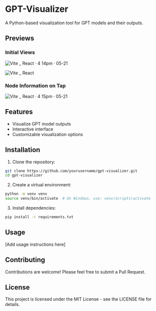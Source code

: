 # GPT-Visualizer

A Python-based visualization tool for GPT models and their outputs.

## Previews
### Initial Views
![Vite _ React · 4 14pm · 05-21](https://github.com/user-attachments/assets/9649af74-66d4-4cab-8816-4e90e5a7f0d1)

![Vite _ React](https://github.com/user-attachments/assets/147bbb23-afd2-4551-a24e-c149afd902df)

### Node Information on Tap
![Vite _ React · 4 15pm · 05-21](https://github.com/user-attachments/assets/564df942-a738-4edc-94de-f4a9fa05cdfb)


## Features

- Visualize GPT model outputs
- Interactive interface
- Customizable visualization options

## Installation

1. Clone the repository:
```bash
git clone https://github.com/yourusername/gpt-visualizer.git
cd gpt-visualizer
```

2. Create a virtual environment:
```bash
python -m venv venv
source venv/bin/activate  # On Windows, use: venv\Scripts\activate
```

3. Install dependencies:
```bash
pip install -r requirements.txt
```

## Usage

[Add usage instructions here]

## Contributing

Contributions are welcome! Please feel free to submit a Pull Request.

## License

This project is licensed under the MIT License - see the LICENSE file for details.
